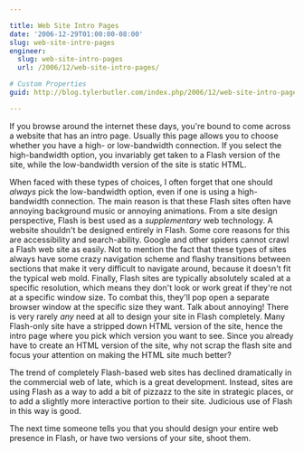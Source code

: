 ```yaml
---

title: Web Site Intro Pages
date: '2006-12-29T01:00:00-08:00'
slug: web-site-intro-pages
engineer:
  slug: web-site-intro-pages
  url: /2006/12/web-site-intro-pages/

# Custom Properties
guid: http://blog.tylerbutler.com/index.php/2006/12/web-site-intro-pages/

---
```


If you browse around the internet these days, you're bound to come across a
website that has an intro page. Usually this page allows you to choose whether
you have a high- or low-bandwidth connection. If you select the high-bandwidth
option, you invariably get taken to a Flash version of the site, while the
low-bandwidth version of the site is static HTML.

  
When faced with these types of choices, I often forget that one should _always_
pick the low-bandwidth option, even if one is using a high-bandwidth
connection. The main reason is that these Flash sites often have annoying
background music or annoying animations. From a site design perspective, Flash
is best used as a _supplementary_ web technology. A website shouldn't be
designed entirely in Flash. Some core reasons for this are accessibility and
search-ability. Google and other spiders cannot crawl a Flash web site as
easily. Not to mention the fact that these types of sites always have some
crazy navigation scheme and flashy transitions between sections that make it
very difficult to navigate around, because it doesn't fit the typical web
mold. Finally, Flash sites are typically absolutely scaled at a specific
resolution, which means they don't look or work great if they're not at a
specific window size. To combat this, they'll pop open a separate browser
window at the specific size they want. Talk about annoying! There is very
rarely _any_ need at all to design your site in Flash completely. Many 
Flash-only site have a stripped down HTML version of the site, hence the intro page
where you pick which version you want to see. Since you already have to create
an HTML version of the site, why not scrap the flash site and focus your
attention on making the HTML site much better?

  
The trend of completely Flash-based web sites has declined dramatically in the
commercial web of late, which is a great development. Instead, sites are using
Flash as a way to add a bit of pizzazz to the site in strategic places, or to
add a slightly more interactive portion to their site. Judicious use of Flash
in this way is good.

  
The next time someone tells you that you should design your entire web
presence in Flash, or have two versions of your site, shoot them.

